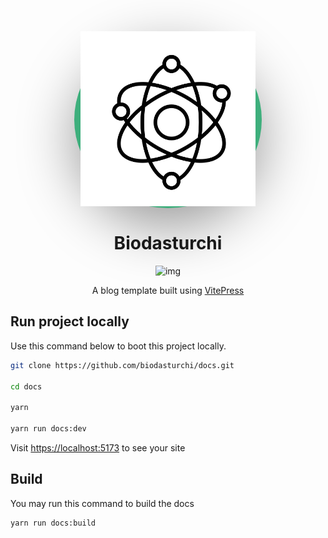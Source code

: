 <div align="center">
  <div style="width: 300px; background: #3eaf7c; border-radius: 50%; box-shadow: rgba(0, 0, 0, 0.4) 0px 30px 90px;">
    <img 
      src="./docs/public/logo.png" 
      alt="image" 
      width="280px" 
      height="280px"
    />
  </div>
  <h1>Biodasturchi</h1>
  
  ![img](https://img.shields.io/github/checks-status/biodasturchi/docs/main?style=plastic)
  
  <p>A blog template built using <a href="https://vitepress.dev/">VitePress</a></p>
</div>

## Run project locally

Use this command below to boot this project locally.

```bash
git clone https://github.com/biodasturchi/docs.git

cd docs

yarn

yarn run docs:dev
```

Visit [https://localhost:5173](https://localhost:5173) to see your site

## Build

You may run this command to build the docs

```bash
yarn run docs:build
```
